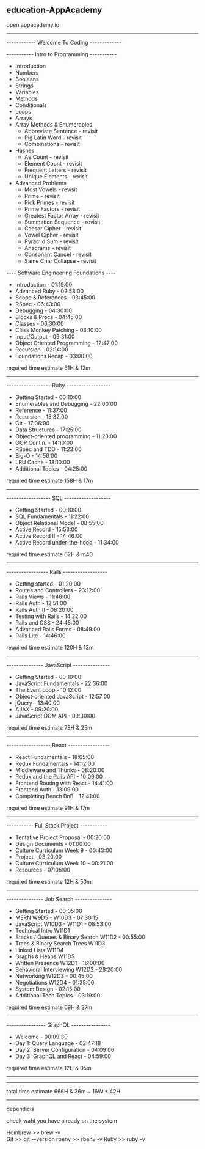 ## education-AppAcademy

open.appacademy.io
____________________________________________



------------ Welcome To Coding -------------



----------- Intro to Programming -----------

+ Introduction
+ Numbers
+ Booleans
+ Strings
+ Variables
+ Methods
+ Conditionals
+ Loops
+ Arrays
+ Array Methods & Enumerables
  + Abbreviate Sentence - revisit
  + Pig Latin Word - revisit
  + Combinations - revisit
+ Hashes
  + Ae Count - revisit
  + Element Count - revisit
  + Frequent Letters - revisit
  + Unique Elements - revisit
+ Advanced Problems  
  + Most Vowels - revisit
  + Prime - revisit
  + Pick Primes - revisit
  + Prime Factors - revisit
  + Greatest Factor Array - revisit
  + Summation Sequence - revisit
  + Caesar Cipher - revisit
  + Vowel Cipher - revisit
  + Pyramid Sum - revisit
  + Anagrams - revisit
  + Consonant Cancel - revisit
  + Same Char Collapse - revisit
	
---- Software Engineering Foundations ----

+ Introduction                  - 01:19:00
+ Advanced Ruby                 - 02:58:00
+ Scope & References            - 03:45:00 
+ RSpec                         - 06:43:00
+ Debugging                     - 04:30:00
+ Blocks & Procs                - 04:45:00
+ Classes                       - 06:30:00
+ Class Monkey Patching         - 03:10:00
+ Input/Output                  - 09:31:00
+ Object Oriented Programming   - 12:47:00
+ Recursion                     - 02:14:00
+ Foundations Recap             - 03:00:00

required time estimate 61H & 12m
__________________________________________



------------------ Ruby ------------------

+ Getting Started               - 00:10:00
+ Enumerables and Debugging     - 22:00:00
+ Reference                     - 11:37:00
+ Recursion                     - 15:32:00
+ Git                           - 17:06:00
+ Data Structures               - 17:25:00
+ Object-oriented programming   - 11:23:00
+ OOP Contin.                   - 14:10:00
+ RSpec and TDD                 - 11:23:00
+ Big-O                         - 14:56:00
+ LRU Cache                     - 18:10:00
+ Additional Topics             - 04:25:00

required time estimate 158H & 17m
__________________________________________



------------------ SQL -------------------

+ Getting Started               - 00:10:00
+ SQL Fundamentals              - 11:22:00
+ Object Relational Model       - 08:55:00
+ Active Record                 - 15:53:00
+ Active Record II              - 14:46:00
+ Active Record under-the-hood  - 11:34:00

required time estimate 62H & m40
__________________________________________



----------------- Rails ------------------

+ Getting started               - 01:20:00
+ Routes and Controllers        - 23:12:00
+ Rails Views                   - 11:48:00
+ Rails Auth                    - 12:51:00
+ Rails Auth II                 - 08:20:00
+ Testing with Rails            - 14:22:00
+ Rails and CSS                 - 24:45:00
+ Advanced Rails Forms          - 08:49:00
+ Rails Lite                    - 14:46:00

required time estimate 120H & 13m
__________________________________________



--------------- JavaScript ---------------

+ Getting Started               - 00:10:00
+ JavaScript Fundamentals       - 22:36:00
+ The Event Loop                - 10:12:00
+ Object-oriented JavaScript    - 12:57:00
+ jQuery                        - 13:40:00
+ AJAX                          - 09:20:00
+ JavaScript DOM API            - 09:30:00

required time estimate 78H & 25m
__________________________________________



------------------ React -----------------

+ React Fundamentals            - 18:05:00
+ Redux Fundamentals            - 14:12:00
+ Middleware and Thunks         - 08:20:00
+ Redux and the Rails API       - 10:09:00
+ Frontend Routing with React   - 14:41:00
+ Frontend Auth                 - 13:09:00
+ Completing Bench BnB          - 12:41:00

required time estimate 91H & 17m
__________________________________________



----------- Full Stack Project -----------

+ Tentative Project Proposal  	- 00:20:00
+ Design Documents            	- 01:00:00
+ Culture Curriculum Week 9   	- 00:43:00
+ Project                     	- 03:20:00
+ Culture Curriculum Week 10  	- 00:21:00
+ Resources                   	- 07:06:00

required time estimate  12H & 50m
__________________________________________



--------------- Job Search ---------------

+ Getting Started                         - 00:05:00
+ MERN W9D5 - W10D3                       - 07:30:15
+ JavaScript W10D3 - W11D1                - 08:53:00
+ Technical Intro W11D1
+ Stacks / Queues & Binary Search W11D2   - 00:55:00
+ Trees & Binary Search Trees W11D3
+ Linked Lists W11D4
+ Graphs & Heaps W11D5
+ Written Presence W12D1                  - 16:00:00
+ Behavioral Interviewing W12D2           - 28:20:00
+ Networking W12D3                        - 00:45:00
+ Negotiations W12D4                      - 01:35:00
+ System Design                           - 02:15:00
+ Additional Tech Topics                  - 03:19:00

required time estimate 69H & 37m
_________________________________________



---------------- GraphQL ----------------

+ Welcome                       - 00:09:30
+ Day 1: Query Language         - 02:47:18
+ Day 2: Server Configuration   - 04:09:00
+ Day 3: GraphQL and React      - 04:59:00

required time estimate 12H & 05m
_________________________________________

_________________________________________

total time estimate 666H & 36m ~ 16W * 42H 
_________________________________________

dependicis  

check waht you have already on the system  

Hombrew >> brew -v  
Git >> git --version
rbenv >> rbenv -v
Ruby >> ruby -v

